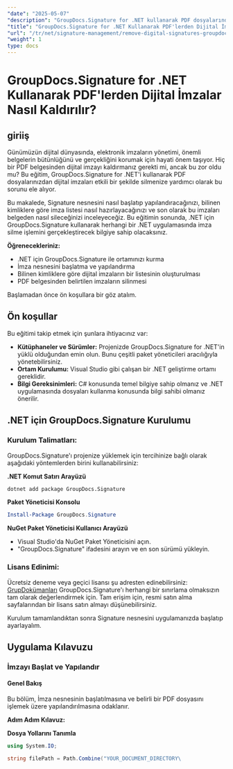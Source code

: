 ```yaml
---
"date": "2025-05-07"
"description": "GroupDocs.Signature for .NET kullanarak PDF dosyalarından dijital imzaları etkili bir şekilde nasıl kaldıracağınızı öğrenin. Bu adım adım kılavuz, kurulum, yapılandırma ve silme işlemlerini kapsar."
"title": "GroupDocs.Signature for .NET Kullanarak PDF'lerden Dijital İmzalar Nasıl Kaldırılır?"
"url": "/tr/net/signature-management/remove-digital-signatures-groupdocs-dotnet-pdf/"
"weight": 1
type: docs
---
```

# GroupDocs.Signature for .NET Kullanarak PDF'lerden Dijital İmzalar Nasıl Kaldırılır?

## giriiş

Günümüzün dijital dünyasında, elektronik imzaların yönetimi, önemli belgelerin bütünlüğünü ve gerçekliğini korumak için hayati önem taşıyor. Hiç bir PDF belgesinden dijital imzayı kaldırmanız gerekti mi, ancak bu zor oldu mu? Bu eğitim, GroupDocs.Signature for .NET'i kullanarak PDF dosyalarınızdan dijital imzaları etkili bir şekilde silmenize yardımcı olarak bu sorunu ele alıyor.

Bu makalede, Signature nesnesini nasıl başlatıp yapılandıracağınızı, bilinen kimliklere göre imza listesi nasıl hazırlayacağınızı ve son olarak bu imzaları belgeden nasıl sileceğinizi inceleyeceğiz. Bu eğitimin sonunda, .NET için GroupDocs.Signature kullanarak herhangi bir .NET uygulamasında imza silme işlemini gerçekleştirecek bilgiye sahip olacaksınız.

**Öğrenecekleriniz:**
- .NET için GroupDocs.Signature ile ortamınızı kurma
- İmza nesnesini başlatma ve yapılandırma
- Bilinen kimliklere göre dijital imzaların bir listesinin oluşturulması
- PDF belgesinden belirtilen imzaların silinmesi

Başlamadan önce ön koşullara bir göz atalım.

## Ön koşullar

Bu eğitimi takip etmek için şunlara ihtiyacınız var:

- **Kütüphaneler ve Sürümler:** Projenizde GroupDocs.Signature for .NET'in yüklü olduğundan emin olun. Bunu çeşitli paket yöneticileri aracılığıyla yönetebilirsiniz.
- **Ortam Kurulumu:** Visual Studio gibi çalışan bir .NET geliştirme ortamı gereklidir.
- **Bilgi Gereksinimleri:** C# konusunda temel bilgiye sahip olmanız ve .NET uygulamasında dosyaları kullanma konusunda bilgi sahibi olmanız önerilir.

## .NET için GroupDocs.Signature Kurulumu

### Kurulum Talimatları:

GroupDocs.Signature'ı projenize yüklemek için tercihinize bağlı olarak aşağıdaki yöntemlerden birini kullanabilirsiniz:

**.NET Komut Satırı Arayüzü**
```bash
dotnet add package GroupDocs.Signature
```

**Paket Yöneticisi Konsolu**
```powershell
Install-Package GroupDocs.Signature
```

**NuGet Paket Yöneticisi Kullanıcı Arayüzü**
- Visual Studio'da NuGet Paket Yöneticisini açın.
- "GroupDocs.Signature" ifadesini arayın ve en son sürümü yükleyin.

### Lisans Edinimi:

Ücretsiz deneme veya geçici lisansı şu adresten edinebilirsiniz: [GrupDokümanları](https://purchase.groupdocs.com/temporary-license/) GroupDocs.Signature'ı herhangi bir sınırlama olmaksızın tam olarak değerlendirmek için. Tam erişim için, resmi satın alma sayfalarından bir lisans satın almayı düşünebilirsiniz.

Kurulum tamamlandıktan sonra Signature nesnesini uygulamanızda başlatıp ayarlayalım.

## Uygulama Kılavuzu

### İmzayı Başlat ve Yapılandır

#### Genel Bakış
Bu bölüm, İmza nesnesinin başlatılmasına ve belirli bir PDF dosyasını işlemek üzere yapılandırılmasına odaklanır.

**Adım Adım Kılavuz:**

**Dosya Yollarını Tanımla**
```csharp
using System.IO;

string filePath = Path.Combine("YOUR_DOCUMENT_DIRECTORY\